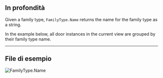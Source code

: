 ## In profondità
Given a family type, `FamilyType.Name` returns the name for the family type as a string.

In the example below, all door instances in the current view are grouped by their family type name.
___
## File di esempio

![FamilyType.Name](./Revit.Elements.FamilyType.Name_img.jpg)
